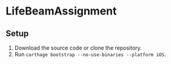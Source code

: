 # LifeBeamAssignment

## Setup

1. Download the source code or clone the repository.
2. Run `carthage bootstrap --no-use-binaries --platform iOS`.
